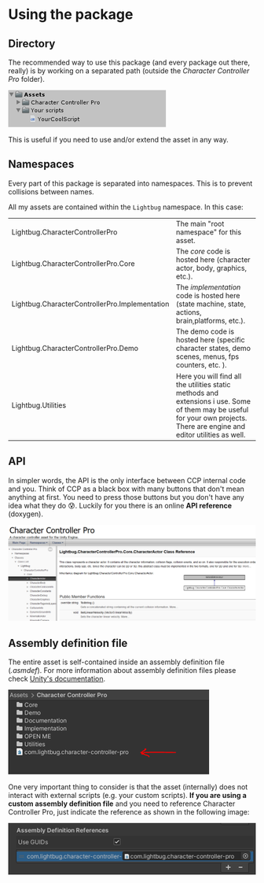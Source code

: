 # Using the package

## Directory

The recommended way to use this package \(and every package out there, really\) is by working on a separated path \(outside the _Character Controller Pro_ folder\). 

![](../.gitbook/assets/imagen%20%2822%29%20%281%29.png)

This is useful if you need to use and/or extend the asset in any way.

## Namespaces

Every part of this package is separated into namespaces. This is to prevent collisions between names.

All my assets are contained within the `Lightbug` namespace. In this case:

|  |  |
| :--- | :--- |
| Lightbug.CharacterControllerPro | The main "root namespace" for this asset. |
| Lightbug.CharacterControllerPro.Core | The _core_ code is hosted here \(character actor, body, graphics, etc.\). |
| Lightbug.CharacterControllerPro.Implementation | The _implementation_ code is hosted here \(state machine, state, actions, brain,platforms, etc.\). |
| Lightbug.CharacterControllerPro.Demo | The demo code is hosted here \(specific character states, demo scenes, menus, fps counters, etc. \). |
| Lightbug.Utilities | Here you will find all the utilities static methods and extensions i use. Some of them may be useful for your own projects. There are engine and editor utilities as well. |

## API

In simpler words, the API is the only interface between CCP internal code and you. Think of CCP as a black box with many buttons that don't mean anything at first. You need to press those buttons but you don't have any idea what they do 😰. Luckily for you there is an online **API reference** \(doxygen\).

![](../.gitbook/assets/imagen%20%2817%29%20%281%29.png)

## Assembly definition file

The entire asset is self-contained inside an assembly definition file \(_.asmdef_\). For more information about assembly definition files please check [Unity's documentation](https://docs.unity3d.com/2019.1/Documentation/Manual/ScriptCompilationAssemblyDefinitionFiles.html).

![](../.gitbook/assets/imagen%20%2868%29.png)



One very important thing to consider is that the asset \(internally\) does not interact with external scripts \(e.g. your custom scripts\). **If you are using a custom assembly definition file** and you need to reference Character Controller Pro, just indicate the reference as shown in the following image:

![](../.gitbook/assets/imagen%20%2867%29.png)



